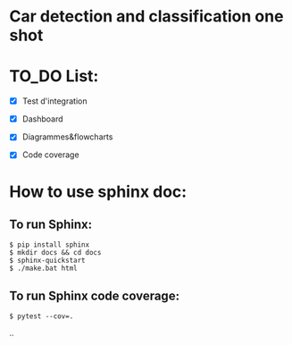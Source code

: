 # Car detection and classification one shot

# TO_DO List:
- [x] Test d'integration
- [x] Dashboard
- [x] Diagrammes&flowcharts
- [X] Code coverage


# How to use sphinx doc:

## To run Sphinx:
    $ pip install sphinx
    $ mkdir docs && cd docs
    $ sphinx-quickstart
    $ ./make.bat html 

## To run Sphinx code coverage:
    $ pytest --cov=.

..
